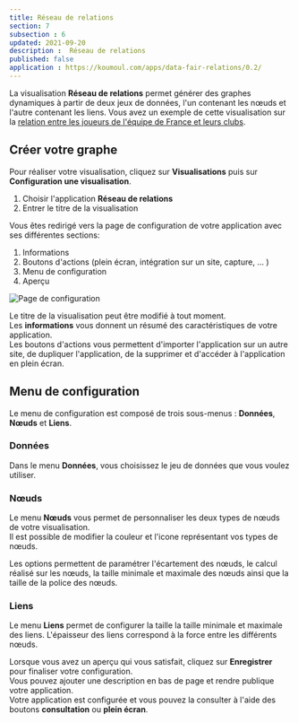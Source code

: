 ```yaml
---
title: Réseau de relations
section: 7
subsection : 6
updated: 2021-09-20
description :  Réseau de relations
published: false
application : https://koumoul.com/apps/data-fair-relations/0.2/
---
```


La visualisation **Réseau de relations** permet générer des graphes dynamiques à partir de deux jeux de données, l'un contenant les nœuds et l'autre contenant les liens. Vous avez un exemple de cette visualisation sur la [relation entre les joueurs de l'équipe de France et leurs clubs](https://opendata.koumoul.com/reuses/relation-entre-les-joueurs-de-l'equipe-de-france-et-leurs-clubs).

## Créer votre graphe

Pour réaliser votre visualisation, cliquez sur **Visualisations** puis sur **Configuration une visualisation**.

1. Choisir l'application **Réseau de relations**
2. Entrer le titre de la visualisation

<p>
</p>

Vous êtes redirigé vers la page de configuration de votre application avec ses différentes sections:

1. Informations
2. Boutons d'actions (plein écran, intégration sur un site, capture, ... )
3. Menu de configuration
4. Aperçu

![Page de configuration](./images/user-guide/relation-config.jpg)

Le titre de la visualisation peut être modifié à tout moment.  
Les **informations** vous donnent un résumé des caractéristiques de votre application.  
Les boutons d'actions vous permettent d'importer l'application sur un autre site, de dupliquer l'application, de la supprimer et d'accéder à l'application en plein écran.

## Menu de configuration
Le menu de configuration est composé de trois sous-menus : **Données**, **Nœuds** et **Liens**.

### Données

Dans le menu **Données**, vous choisissez le jeu de données que vous voulez utiliser.  

### Nœuds

Le menu **Nœuds** vous permet de personnaliser les deux types de nœuds de votre visualisation.  
Il est possible de modifier la couleur et l'icone représentant vos types de nœuds.  

Les options permettent de paramétrer l'écartement des nœuds, le calcul réalisé sur les nœuds, la taille minimale et maximale des nœuds ainsi que la taille de la police des nœuds.

### Liens

Le menu **Liens** permet de configurer la taille la taille minimale et maximale des liens. L'épaisseur des liens correspond à la force entre les différents nœuds.

Lorsque vous avez un aperçu qui vous satisfait, cliquez sur **Enregistrer** pour finaliser votre configuration.  
Vous pouvez ajouter une description en bas de page et rendre publique votre application.  
Votre application est configurée et vous pouvez la consulter à l'aide des boutons **consultation** ou **plein écran**.
